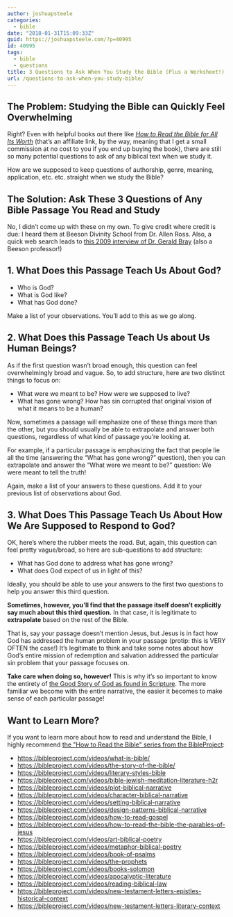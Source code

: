 ```yaml
---
author: joshuapsteele
categories:
  - bible
date: "2018-01-31T15:09:33Z"
guid: https://joshuapsteele.com/?p=40995
id: 40995
tags:
  - bible
  - questions
title: 3 Questions to Ask When You Study the Bible (Plus a Worksheet!)
url: /questions-to-ask-when-you-study-bible/
---
```


## The Problem: Studying the Bible can Quickly Feel Overwhelming

Right? Even with helpful books out there like *[How to Read the Bible for All Its Worth](http://amzn.to/2DQ55nt)* (that’s an affiliate link, by the way, meaning that I get a small commission at no cost to you if you end up buying the book), there are still so many potential questions to ask of any biblical text when we study it.

How are we supposed to keep questions of authorship, genre, meaning, application, etc. etc. straight when we study the Bible?

## The Solution: Ask These 3 Questions of Any Bible Passage You Read and Study

No, I didn’t come up with these on my own. To give credit where credit is due: I heard them at Beeson Divinity School from Dr. Allen Ross. Also, a quick web search leads to [this 2009 interview of Dr. Gerald Bray](https://www.thegospelcoalition.org/blogs/justin-taylor/an-interview-with-gerald-bray-what-questions-should-we-ask-of-a-biblical-text/) (also a Beeson professor!)

## 1. What Does this Passage Teach Us About God?

- Who is God?
- What is God like?
- What has God done?

Make a list of your observations. You’ll add to this as we go along.

## 2. What Does this Passage Teach Us about Us Human Beings?

As if the first question wasn’t broad enough, this question can feel overwhelmingly broad and vague. So, to add structure, here are two distinct things to focus on:

- What were we meant to be? How were we supposed to live?
- What has gone wrong? How has sin corrupted that original vision of what it means to be a human?

Now, sometimes a passage will emphasize one of these things more than the other, but you should usually be able to extrapolate and answer both questions, regardless of what kind of passage you’re looking at.

For example, if a particular passage is emphasizing the fact that people lie all the time (answering the “What has gone wrong?” question), then you can extrapolate and answer the “What were we meant to be?” question: We were meant to tell the truth!

Again, make a list of your answers to these questions. Add it to your previous list of observations about God.

## 3. What Does This Passage Teach Us About How We Are Supposed to Respond to God?

OK, here’s where the rubber meets the road. But, again, this question can feel pretty vague/broad, so here are sub-questions to add structure:

- What has God done to address what has gone wrong?
- What does God expect of us in light of this?

Ideally, you should be able to use your answers to the first two questions to help you answer this third question.

**Sometimes, however, you’ll find that the passage itself doesn’t explicitly say much about this third question.** In that case, it is legitimate to **extrapolate** based on the rest of the Bible.

That is, say your passage doesn’t mention Jesus, but Jesus is in fact how God has addressed the human problem in your passage (protip: this is VERY OFTEN the case!) It’s legitimate to think and take some notes about how God’s entire mission of redemption and salvation addressed the particular sin problem that your passage focuses on.

**Take care when doing so, however!** This is why it’s so important to know the entirety of [the Good Story of God as found in Scripture](https://bibleproject.com/videos/the-story-of-the-bible/). The more familiar we become with the entire narrative, the easier it becomes to make sense of each particular passage!

## Want to Learn More?

If you want to learn more about how to read and understand the Bible, I highly recommend [the "How to Read the Bible" series from the BibleProject](https://bibleproject.com/videos/collections/how-to-read-the-bible/): 

- https://bibleproject.com/videos/what-is-bible/
- https://bibleproject.com/videos/the-story-of-the-bible/
- https://bibleproject.com/videos/literary-styles-bible
- https://bibleproject.com/videos/bible-jewish-meditation-literature-h2r
- https://bibleproject.com/videos/plot-biblical-narrative
- https://bibleproject.com/videos/character-biblical-narrative
- https://bibleproject.com/videos/setting-biblical-narrative
- https://bibleproject.com/videos/design-patterns-biblical-narrative
- https://bibleproject.com/videos/how-to-read-gospel
- https://bibleproject.com/videos/how-to-read-the-bible-the-parables-of-jesus
- https://bibleproject.com/videos/art-biblical-poetry
- https://bibleproject.com/videos/metaphor-biblical-poetry
- https://bibleproject.com/videos/book-of-psalms
- https://bibleproject.com/videos/the-prophets
- https://bibleproject.com/videos/books-solomon
- https://bibleproject.com/videos/apocalyptic-literature
- https://bibleproject.com/videos/reading-biblical-law
- https://bibleproject.com/videos/new-testament-letters-epistles-historical-context
- https://bibleproject.com/videos/new-testament-letters-literary-context